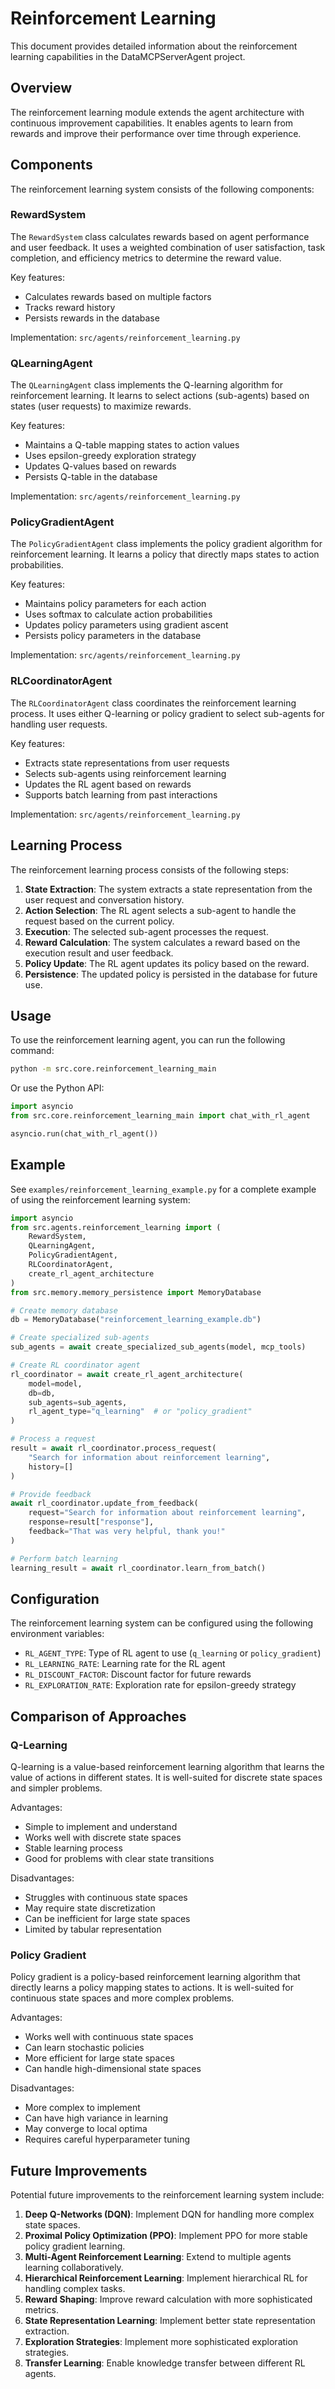 # Reinforcement Learning

This document provides detailed information about the reinforcement learning capabilities in the DataMCPServerAgent project.

## Overview

The reinforcement learning module extends the agent architecture with continuous improvement capabilities. It enables agents to learn from rewards and improve their performance over time through experience.

## Components

The reinforcement learning system consists of the following components:

### RewardSystem

The `RewardSystem` class calculates rewards based on agent performance and user feedback. It uses a weighted combination of user satisfaction, task completion, and efficiency metrics to determine the reward value.

Key features:

- Calculates rewards based on multiple factors
- Tracks reward history
- Persists rewards in the database

Implementation: `src/agents/reinforcement_learning.py`

### QLearningAgent

The `QLearningAgent` class implements the Q-learning algorithm for reinforcement learning. It learns to select actions (sub-agents) based on states (user requests) to maximize rewards.

Key features:

- Maintains a Q-table mapping states to action values
- Uses epsilon-greedy exploration strategy
- Updates Q-values based on rewards
- Persists Q-table in the database

Implementation: `src/agents/reinforcement_learning.py`

### PolicyGradientAgent

The `PolicyGradientAgent` class implements the policy gradient algorithm for reinforcement learning. It learns a policy that directly maps states to action probabilities.

Key features:

- Maintains policy parameters for each action
- Uses softmax to calculate action probabilities
- Updates policy parameters using gradient ascent
- Persists policy parameters in the database

Implementation: `src/agents/reinforcement_learning.py`

### RLCoordinatorAgent

The `RLCoordinatorAgent` class coordinates the reinforcement learning process. It uses either Q-learning or policy gradient to select sub-agents for handling user requests.

Key features:

- Extracts state representations from user requests
- Selects sub-agents using reinforcement learning
- Updates the RL agent based on rewards
- Supports batch learning from past interactions

Implementation: `src/agents/reinforcement_learning.py`

## Learning Process

The reinforcement learning process consists of the following steps:

1. **State Extraction**: The system extracts a state representation from the user request and conversation history.
2. **Action Selection**: The RL agent selects a sub-agent to handle the request based on the current policy.
3. **Execution**: The selected sub-agent processes the request.
4. **Reward Calculation**: The system calculates a reward based on the execution result and user feedback.
5. **Policy Update**: The RL agent updates its policy based on the reward.
6. **Persistence**: The updated policy is persisted in the database for future use.

## Usage

To use the reinforcement learning agent, you can run the following command:

```bash
python -m src.core.reinforcement_learning_main
```

Or use the Python API:

```python
import asyncio
from src.core.reinforcement_learning_main import chat_with_rl_agent

asyncio.run(chat_with_rl_agent())
```

## Example

See `examples/reinforcement_learning_example.py` for a complete example of using the reinforcement learning system:

```python
import asyncio
from src.agents.reinforcement_learning import (
    RewardSystem,
    QLearningAgent,
    PolicyGradientAgent,
    RLCoordinatorAgent,
    create_rl_agent_architecture
)
from src.memory.memory_persistence import MemoryDatabase

# Create memory database
db = MemoryDatabase("reinforcement_learning_example.db")

# Create specialized sub-agents
sub_agents = await create_specialized_sub_agents(model, mcp_tools)

# Create RL coordinator agent
rl_coordinator = await create_rl_agent_architecture(
    model=model,
    db=db,
    sub_agents=sub_agents,
    rl_agent_type="q_learning"  # or "policy_gradient"
)

# Process a request
result = await rl_coordinator.process_request(
    "Search for information about reinforcement learning",
    history=[]
)

# Provide feedback
await rl_coordinator.update_from_feedback(
    request="Search for information about reinforcement learning",
    response=result["response"],
    feedback="That was very helpful, thank you!"
)

# Perform batch learning
learning_result = await rl_coordinator.learn_from_batch()
```

## Configuration

The reinforcement learning system can be configured using the following environment variables:

- `RL_AGENT_TYPE`: Type of RL agent to use (`q_learning` or `policy_gradient`)
- `RL_LEARNING_RATE`: Learning rate for the RL agent
- `RL_DISCOUNT_FACTOR`: Discount factor for future rewards
- `RL_EXPLORATION_RATE`: Exploration rate for epsilon-greedy strategy

## Comparison of Approaches

### Q-Learning

Q-learning is a value-based reinforcement learning algorithm that learns the value of actions in different states. It is well-suited for discrete state spaces and simpler problems.

Advantages:

- Simple to implement and understand
- Works well with discrete state spaces
- Stable learning process
- Good for problems with clear state transitions

Disadvantages:

- Struggles with continuous state spaces
- May require state discretization
- Can be inefficient for large state spaces
- Limited by tabular representation

### Policy Gradient

Policy gradient is a policy-based reinforcement learning algorithm that directly learns a policy mapping states to actions. It is well-suited for continuous state spaces and more complex problems.

Advantages:

- Works well with continuous state spaces
- Can learn stochastic policies
- More efficient for large state spaces
- Can handle high-dimensional state spaces

Disadvantages:

- More complex to implement
- Can have high variance in learning
- May converge to local optima
- Requires careful hyperparameter tuning

## Future Improvements

Potential future improvements to the reinforcement learning system include:

1. **Deep Q-Networks (DQN)**: Implement DQN for handling more complex state spaces.
2. **Proximal Policy Optimization (PPO)**: Implement PPO for more stable policy gradient learning.
3. **Multi-Agent Reinforcement Learning**: Extend to multiple agents learning collaboratively.
4. **Hierarchical Reinforcement Learning**: Implement hierarchical RL for handling complex tasks.
5. **Reward Shaping**: Improve reward calculation with more sophisticated metrics.
6. **State Representation Learning**: Implement better state representation extraction.
7. **Exploration Strategies**: Implement more sophisticated exploration strategies.
8. **Transfer Learning**: Enable knowledge transfer between different RL agents.
